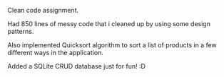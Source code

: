 Clean code assignment.

Had 850 lines of messy code that i cleaned up by using some design patterns.

Also implemented Quicksort algorithm to sort a list of products in a few different ways in the application.

Added a SQLite CRUD database just for fun! :D
 
